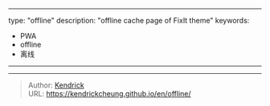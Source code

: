 # 

---
type: "offline"
description: "offline cache page of FixIt theme"
keywords: 
  - PWA
  - offline
  - 离线
---

---

> Author: [Kendrick](https://lruihao.cn)  
> URL: https://kendrickcheung.github.io/en/offline/  


